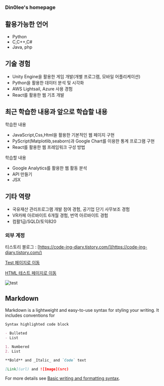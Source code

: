 ### Din0lee's homepage



## 활용가능한 언어

- Python
- C,C++,C#
- Java, php

## 기술 경험

- Unity Engine을 활용한 게임 개발(개별 프로그램, 모바일 어플리케이션)
- Python을 활용한 데이터 분석 및 시각화
- AWS Lightsail, Azure 사용 경험
- React를 활용한 웹 기초 개발


## 최근 학습한 내용과 앞으로 학습할 내용

학습한 내용
- JavaScript,Css,Html을 활용한 기본적인 웹 페이지 구현
- PyScript(Matplotlib,seaborn)과 Google Chart를 이용한 통계 프로그램 구현
- React를 활용한 웹 프레임워크 구성 방법

학습할 내용
- Google Analytics를 활용한 웹 활동 분석
- API 만들기
- JSX

## 기타 역량
- 국유재산 관리프로그램 개발 참여 경험, 공기업 단기 사무보조 경험
- VR카페 아르바이트 6개월 경험, 번역 아르바이트 경험
- 컴활1급/SQLD/토익820

### 외부 계정

티스토리 블로그 : [https://code-ing-diary.tistory.com/](https://code-ing-diary.tistory.com/)


[Test 페이지로 이동](https://din0lee.github.io/test_page)

[HTML 테스트 페이지로 이동](https://din0lee.github.io/test_page_2)


![test](https://ssl.pstatic.net/sstatic/keypage/image/dss/9002/22/08/04/9002_220804_image_1_1659601293472.png)

## Markdown

Markdown is a lightweight and easy-to-use syntax for styling your writing. It includes conventions for

```markdown
Syntax highlighted code block

- Bulleted
- List

1. Numbered
2. List

**Bold** and _Italic_ and `Code` text

[Link](url) and ![Image](src)
```

For more details see [Basic writing and formatting syntax](https://docs.github.com/en/github/writing-on-github/getting-started-with-writing-and-formatting-on-github/basic-writing-and-formatting-syntax).
